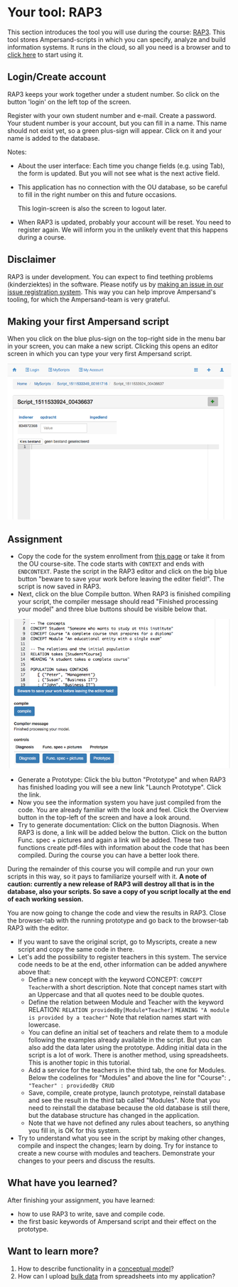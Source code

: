 # Your tool: RAP3

This section introduces the tool you will use during the course: [RAP3](http://ampersand.tarski.nl/RAP3). This tool stores Ampersand-scripts in which you can specify, analyze and build information systems. It runs in the cloud, so all you need is a browser and to [click here](http://rap.cs.ou.nl/RAP3) to start using it.

## Login/Create account

RAP3 keeps your work together under a student number. So click on the button 'login' on the left top of the screen.

Register with your own student number and e-mail. Create a password. Your student number is your account, but you can fill in a name. This name should not exist yet, so a green plus-sign will appear. Click on it and your name is added to the database.

Notes:

* About the user interface: Each time you change fields \(e.g. using Tab\), the form is updated. But you will not see what is the next active field.
* This application has no connection with the OU database, so be careful to fill in the right number on this and future occasions.

  This login-screen is also the screen to logout later.

* When RAP3 is updated, probably your account will be reset. You need to register again. We will inform you in the unlikely event that this happens during a course.

## Disclaimer

RAP3 is under development. You can expect to find teething problems \(kinderziektes\) in the software. Please notify us by [making an issue in our issue registration system](https://github.com/AmpersandTarski/RAP/issues). This way you can help improve Ampersand's tooling, for which the Ampersand-team is very grateful.

## Making your first Ampersand script

When you click on the blue plus-sign on the top-right side in the menu bar in your screen, you can make a new script. Clicking this opens an editor screen in which you can type your very first Ampersand script.

![](../.gitbook/assets/script-editor-new-script.png)

## Assignment

* Copy the code for the system enrollment from [this page](example-system-enrollment.md) or take it from the OU course-site. The code starts with `CONTEXT` and ends with `ENDCONTEXT`. Paste the script in the RAP3 editor and click on the big blue button "beware to save your work before leaving the editer field!". The script is now saved in RAP3.
* Next, click on the blue Compile button. When RAP3 is finished compiling your script, the compiler message should read "Finished processing your model" and three blue buttons should be visible below that.

![](../.gitbook/assets/finished-processing-your-model.png)

* Generate a Prototype: Click the blu button "Prototype" and when RAP3 has finished loading you will see a new link "Launch Prototype". Click the link.
* Now you see the information system you have just compiled from the code. You are already familiar with the look and feel. Click the Overview button in the top-left of the screen and have a look around.
* Try to generate documentation: Click on the button Diagnosis. When RAP3 is done, a link will be added below the button. Click on the button Func. spec + pictures and again a link will be added. These two functions create pdf-files with information about the code that has been compiled. During the course you can have a better look there.

During the remainder of this course you will compile and run your own scripts in this way, so it pays to familiarize yourself with it. **A note of caution: currently a new release of RAP3 will destroy all that is in the database, also your scripts. So save a copy of you script locally at the end of each working session.**

You are now going to change the code and view the results in RAP3. Close the browser-tab with the running prototype and go back to the browser-tab RAP3 with the editor.

* If you want to save the original script, go to Myscripts, create a new script and copy the same code in there.
* Let's add the possibility to register teachers in this system. The service code needs to be at the end, other information can be added anywhere above that:
  * Define a new concept with the keyword CONCEPT: `CONCEPT Teacher`with a short description. Note that concept names start with an Uppercase and that all quotes need to be double quotes.
  * Define the relation between Module and Teacher with the keyword RELATION: `RELATION providedBy[Module*Teacher]` `MEANING "A module is provided by a teacher"` Note that relation names start with lowercase.
  * You can define an initial set of teachers and relate them to a module following the examples already available in the script. But you can also add the data later using the prototype. Adding initial data in the script is a lot of work. There is another method, using spreadsheets. This is another topic in this tutorial.
  * Add a service for the teachers in the third tab, the one for Modules. Below the codelines for "Modules" and above the line for "Course": `, "Teacher" : providedBy CRUD`
  * Save, compile, create protype, launch prototype, reinstall database and see the result in the third tab called "Modules". Note that you need to reinstall the database because the old database is still there, but the database structure has changed in the application.
  * Note that we have not defined any rules about teachers, so anything you fill in, is OK for this system.
* Try to understand what you see in the script by making other changes, compile and inspect the changes; learn by doing. Try for instance to create a new course with modules and teachers. Demonstrate your changes to your peers and discuss the results.

## What have you learned?

After finishing your assignment, you have learned:

* how to use RAP3 to write, save and compile code.
* the first basic keywords of Ampersand script and their effect on the prototype.

## Want to learn more?

1. How to describe functionality in a [conceptual model](conceptual-model-enrollment.md)?
2. How can I upload [bulk data](https://github.com/ampersandtarski/documentation/tree/662a3e7bdf67bf950cfc029e4c51efc919c0bf53/tutorial/data-in-spreadsheets.md) from spreadsheets into my application?

